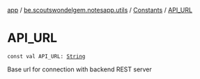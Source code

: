 [app](../../index.md) / [be.scoutswondelgem.notesapp.utils](../index.md) / [Constants](index.md) / [API_URL](./-a-p-i_-u-r-l.md)

# API_URL

`const val API_URL: `[`String`](https://kotlinlang.org/api/latest/jvm/stdlib/kotlin/-string/index.html)

Base url for connection with backend REST server

